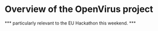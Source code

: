 # Overview of the OpenVirus project

*** particularly relevant to the EU Hackathon this weekend. ***
